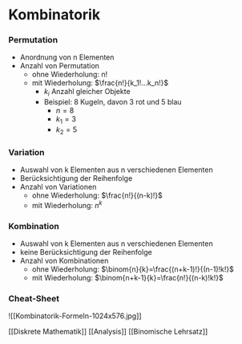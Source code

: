 # Kombinatorik
### Permutation
+ Anordnung von n Elementen
+ Anzahl von Permutation
	+  ohne Wiederholung: n!
	+ mit Wiederholung: $\frac{n!}{k_1!...k_n!}$
		+ $k_i$ Anzahl gleicher Objekte
		+ Beispiel: 8 Kugeln, davon 3 rot und 5 blau
			+ $n=8$
			+ $k_1=3$
			+ $k_2=5$

### Variation
+ Auswahl von k Elementen aus n verschiedenen Elementen
+ Berücksichtigung der Reihenfolge
+ Anzahl von Variationen
	+ ohne Wiederholung: $\frac{n!}{(n-k)!}$ 
	+ mit Wiederholung: $n^k$

### Kombination
+ Auswahl von k Elementen aus n verschiedenen Elementen
+ keine Berücksichtigung der Reihenfolge
+ Anzahl von Kombinationen
	+ ohne Wiederholung: $\binom{n}{k}=\frac{(n+k-1)!}{(n-1)!k!}$ 
	+ mit Wiederholung: $\binom{n+k-1}{k}=\frac{n!}{(n-k)!k!}$ 



### Cheat-Sheet
![[Kombinatorik-Formeln-1024x576.jpg]]

[[Diskrete Mathematik]] [[Analysis]] [[Binomische Lehrsatz]]